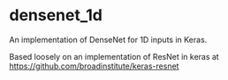 # densenet_1d
An implementation of DenseNet for 1D inputs in Keras.

Based loosely on an implementation of ResNet in keras at https://github.com/broadinstitute/keras-resnet


